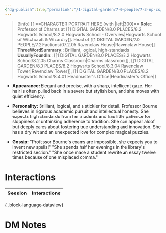 ```yaml
---
{"dg-publish":true,"permalink":"/1-digital-garden/7-0-people/7-3-np-cs/elara-bourne/","tags":["#person","hogwarts","hogwarts-faculty","professor","#ravenclaw"]}
---
```


>[!info] 
>[[ ==CHARACTER PORTRAIT HERE (with |left|300)==
>**Role**:: Professor of Charms at [[1 DIGITAL GARDEN/8.0 PLACES/8.2 Hogwarts School/8.2.0 Hogwarts School - Overview\|Hogwarts School of Witchcraft & Wizardry]]. Head of [[1 DIGITAL GARDEN/7.0 PEOPLE/7.2 Factions/07.2.05 Ravenclaw House\|Ravenclaw House]]
>**ThreeWordSummary**:: Brilliant, logical, high-standards
>**UsuallyFoundIn**:: [[1 DIGITAL GARDEN/8.0 PLACES/8.2 Hogwarts School/8.2.05 Charms Classroom\|Charms classroom]], [[1 DIGITAL GARDEN/8.0 PLACES/8.2 Hogwarts School/8.3.04 Ravenclaw Tower\|Ravenclaw Tower]], [[1 DIGITAL GARDEN/8.0 PLACES/8.2 Hogwarts School/8.4.01 Headmaster's Office\|Headmaster's Office]]

- **Appearance:** Elegant and precise, with a sharp, intelligent gaze. Her hair is often pulled back in a severe but stylish bun, and she moves with quiet efficiency.
    
- **Personality:** Brilliant, logical, and a stickler for detail. Professor Bourne believes in rigorous academic pursuit and intellectual honesty. She expects high standards from her students and has little patience for sloppiness or unthinking adherence to tradition. She can appear aloof but deeply cares about fostering true understanding and innovation. She has a dry wit and an unexpected love for complex magical puzzles.
    
- **Gossip:** "Professor Bourne's exams are impossible, she expects you to invent new spells!" "She spends half her evenings in the library's restricted section." "She once made a student rewrite an essay twelve times because of one misplaced comma."
    

# Interactions

| Session | Interactions |
| ------- | ------------ |

{ .block-language-dataview}


# DM Notes
